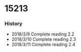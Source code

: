# 15213
### History
- 2018/3/9 Complete reading 2.2
- 2018/3/10 Complete reading 2.3
- 2018/3/11 Complete reading 2.4
